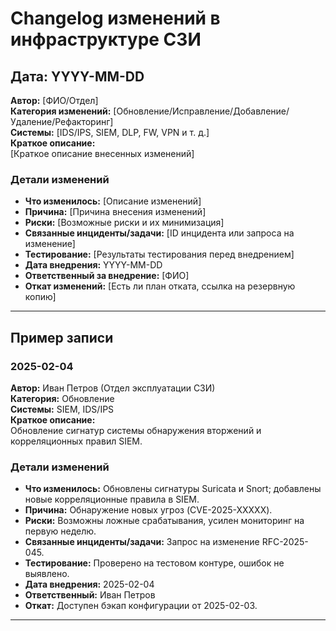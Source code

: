# Changelog изменений в инфраструктуре СЗИ

## Дата: YYYY-MM-DD  
**Автор:** [ФИО/Отдел]  
**Категория изменений:** [Обновление/Исправление/Добавление/Удаление/Рефакторинг]  
**Системы:** [IDS/IPS, SIEM, DLP, FW, VPN и т. д.]  
**Краткое описание:**  
[Краткое описание внесенных изменений]  

### **Детали изменений**
- **Что изменилось:** [Описание изменений]  
- **Причина:** [Причина внесения изменений]  
- **Риски:** [Возможные риски и их минимизация]  
- **Связанные инциденты/задачи:** [ID инцидента или запроса на изменение]  
- **Тестирование:** [Результаты тестирования перед внедрением]  
- **Дата внедрения:** YYYY-MM-DD  
- **Ответственный за внедрение:** [ФИО]  
- **Откат изменений:** [Есть ли план отката, ссылка на резервную копию]  

---

## **Пример записи**
### **2025-02-04**  
**Автор:** Иван Петров (Отдел эксплуатации СЗИ)  
**Категория:** Обновление  
**Системы:** SIEM, IDS/IPS  
**Краткое описание:**  
Обновление сигнатур системы обнаружения вторжений и корреляционных правил SIEM.  

### **Детали изменений**
- **Что изменилось:** Обновлены сигнатуры Suricata и Snort; добавлены новые корреляционные правила в SIEM.  
- **Причина:** Обнаружение новых угроз (CVE-2025-XXXXX).  
- **Риски:** Возможны ложные срабатывания, усилен мониторинг на первую неделю.  
- **Связанные инциденты/задачи:** Запрос на изменение RFC-2025-045.  
- **Тестирование:** Проверено на тестовом контуре, ошибок не выявлено.  
- **Дата внедрения:** 2025-02-04  
- **Ответственный:** Иван Петров  
- **Откат:** Доступен бэкап конфигурации от 2025-02-03.  

---